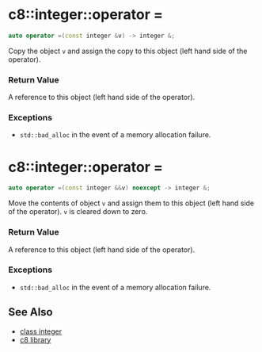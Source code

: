 # c8::integer::operator = #

```cpp
auto operator =(const integer &v) -> integer &;
```

Copy the object `v` and assign the copy to this object (left hand side of the operator).

### Return Value ###

A reference to this object (left hand side of the operator).

### Exceptions ###

* `std::bad_alloc` in the event of a memory allocation failure.

# c8::integer::operator = #

```cpp
auto operator =(const integer &&v) noexcept -> integer &;
```

Move the contents of object `v` and assign them to this object (left hand side of the operator).  `v` is cleared down to zero.

### Return Value ###

A reference to this object (left hand side of the operator).

### Exceptions ###

* `std::bad_alloc` in the event of a memory allocation failure.

## See Also ##

* [class integer](c8_integer)
* [c8 library](c8)

